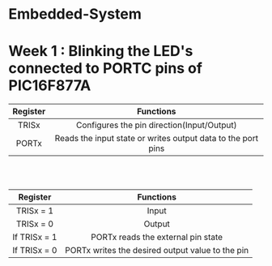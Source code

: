 # Embedded-System
# Week 1 : Blinking the LED's connected to PORTC pins of  PIC16F877A

**Register** | **Functions** |
:------------:|:---------------------:|
TRISx         | Configures the pin direction(Input/Output)
PORTx         | Reads the input state or writes output data to the port pins


<br><br>




**Register** | **Functions** |
:-----------:|:-------------:|
TRISx = 1    |  Input
TRISx = 0    |  Output
If TRISx = 1 |  PORTx reads  the external pin state
If TRISx = 0 |  PORTx writes the desired output value to the pin
